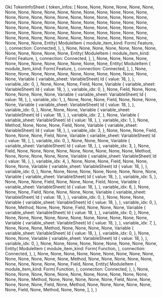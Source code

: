 Ok(
    TokenInfoSheet {
        token_infos: [
            None,
            None,
            None,
            None,
            None,
            None,
            None,
            None,
            None,
            None,
            None,
            None,
            None,
            None,
            None,
            None,
            None,
            None,
            None,
            None,
            None,
            None,
            None,
            None,
            None,
            None,
            None,
            None,
            None,
            None,
            None,
            None,
            None,
            None,
            None,
            None,
            None,
            None,
            None,
            None,
            None,
            None,
            None,
            None,
            None,
            None,
            None,
            None,
            None,
            None,
            None,
            None,
            None,
            None,
            None,
            None,
            None,
            None,
            None,
            None,
            None,
            None,
            None,
            None,
            None,
            None,
            None,
            None,
            None,
            None,
            None,
            None,
            None,
            None,
            None,
            Entity(
                ModuleItem {
                    module_item_kind: Form(
                        Feature,
                    ),
                    connection: Connected,
                },
            ),
            None,
            None,
            None,
            None,
            None,
            None,
            None,
            None,
            None,
            None,
            None,
            None,
            Entity(
                ModuleItem {
                    module_item_kind: Form(
                        Feature,
                    ),
                    connection: Connected,
                },
            ),
            None,
            None,
            None,
            None,
            None,
            None,
            None,
            None,
            None,
            None,
            None,
            None,
            Entity(
                ModuleItem {
                    module_item_kind: Form(
                        Feature,
                    ),
                    connection: Connected,
                },
            ),
            None,
            None,
            None,
            None,
            None,
            None,
            None,
            None,
            None,
            None,
            None,
            None,
            None,
            Variable {
                variable_sheet: VariableSheet(
                    Id {
                        value: 18,
                    },
                ),
                variable_idx: 0,
            },
            None,
            None,
            None,
            Field,
            None,
            Variable {
                variable_sheet: VariableSheet(
                    Id {
                        value: 18,
                    },
                ),
                variable_idx: 0,
            },
            None,
            Field,
            None,
            None,
            None,
            None,
            None,
            None,
            Variable {
                variable_sheet: VariableSheet(
                    Id {
                        value: 18,
                    },
                ),
                variable_idx: 1,
            },
            None,
            None,
            None,
            Field,
            None,
            None,
            None,
            None,
            Variable {
                variable_sheet: VariableSheet(
                    Id {
                        value: 18,
                    },
                ),
                variable_idx: 0,
            },
            None,
            None,
            None,
            Variable {
                variable_sheet: VariableSheet(
                    Id {
                        value: 18,
                    },
                ),
                variable_idx: 2,
            },
            None,
            Variable {
                variable_sheet: VariableSheet(
                    Id {
                        value: 18,
                    },
                ),
                variable_idx: 1,
            },
            None,
            Method,
            None,
            None,
            None,
            Field,
            None,
            Variable {
                variable_sheet: VariableSheet(
                    Id {
                        value: 18,
                    },
                ),
                variable_idx: 3,
            },
            None,
            None,
            None,
            Field,
            None,
            None,
            None,
            Field,
            None,
            Variable {
                variable_sheet: VariableSheet(
                    Id {
                        value: 18,
                    },
                ),
                variable_idx: 0,
            },
            None,
            None,
            None,
            Variable {
                variable_sheet: VariableSheet(
                    Id {
                        value: 18,
                    },
                ),
                variable_idx: 3,
            },
            None,
            Field,
            None,
            None,
            None,
            None,
            None,
            None,
            None,
            None,
            None,
            Method,
            None,
            None,
            None,
            None,
            None,
            Variable {
                variable_sheet: VariableSheet(
                    Id {
                        value: 18,
                    },
                ),
                variable_idx: 4,
            },
            None,
            None,
            None,
            Field,
            None,
            None,
            None,
            None,
            Variable {
                variable_sheet: VariableSheet(
                    Id {
                        value: 18,
                    },
                ),
                variable_idx: 0,
            },
            None,
            None,
            None,
            None,
            None,
            None,
            None,
            None,
            None,
            Variable {
                variable_sheet: VariableSheet(
                    Id {
                        value: 18,
                    },
                ),
                variable_idx: 5,
            },
            None,
            None,
            None,
            Field,
            None,
            None,
            None,
            Field,
            None,
            Variable {
                variable_sheet: VariableSheet(
                    Id {
                        value: 18,
                    },
                ),
                variable_idx: 6,
            },
            None,
            None,
            None,
            Field,
            None,
            None,
            None,
            None,
            Variable {
                variable_sheet: VariableSheet(
                    Id {
                        value: 18,
                    },
                ),
                variable_idx: 0,
            },
            None,
            None,
            None,
            Variable {
                variable_sheet: VariableSheet(
                    Id {
                        value: 18,
                    },
                ),
                variable_idx: 0,
            },
            None,
            Method,
            None,
            None,
            None,
            Field,
            None,
            None,
            None,
            Variable {
                variable_sheet: VariableSheet(
                    Id {
                        value: 18,
                    },
                ),
                variable_idx: 0,
            },
            None,
            None,
            None,
            None,
            None,
            None,
            None,
            None,
            None,
            None,
            None,
            None,
            Variable {
                variable_sheet: VariableSheet(
                    Id {
                        value: 18,
                    },
                ),
                variable_idx: 7,
            },
            None,
            None,
            None,
            Method,
            None,
            None,
            None,
            None,
            Variable {
                variable_sheet: VariableSheet(
                    Id {
                        value: 18,
                    },
                ),
                variable_idx: 0,
            },
            None,
            None,
            None,
            Variable {
                variable_sheet: VariableSheet(
                    Id {
                        value: 18,
                    },
                ),
                variable_idx: 0,
            },
            None,
            None,
            None,
            None,
            None,
            None,
            None,
            None,
            None,
            Entity(
                ModuleItem {
                    module_item_kind: Form(
                        Function,
                    ),
                    connection: Connected,
                },
            ),
            None,
            None,
            None,
            None,
            None,
            None,
            None,
            None,
            None,
            None,
            None,
            None,
            None,
            None,
            Method,
            None,
            None,
            None,
            None,
            None,
            None,
            None,
            None,
            None,
            None,
            Field,
            None,
            Entity(
                ModuleItem {
                    module_item_kind: Form(
                        Function,
                    ),
                    connection: Connected,
                },
            ),
            None,
            None,
            None,
            None,
            None,
            None,
            None,
            None,
            None,
            None,
            None,
            None,
            None,
            None,
            Method,
            None,
            None,
            None,
            None,
            None,
            Field,
            None,
            None,
            None,
            None,
            None,
            Field,
            None,
            Method,
            None,
            None,
            None,
            None,
            None,
            None,
            Field,
            None,
            Method,
            None,
            None,
        ],
    },
)